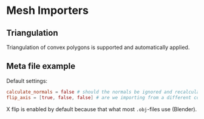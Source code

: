 # Mesh Importers

## Triangulation

Triangulation of convex polygons is supported and automatically applied.

## Meta file example

Default settings:
```toml
calculate_normals = false # should the normals be ignored and recalculated?
flip_axis = [true, false, false] # are we importing from a different coordinate system?
```

X flip is enabled by default because that what most `.obj`-files use (Blender).
